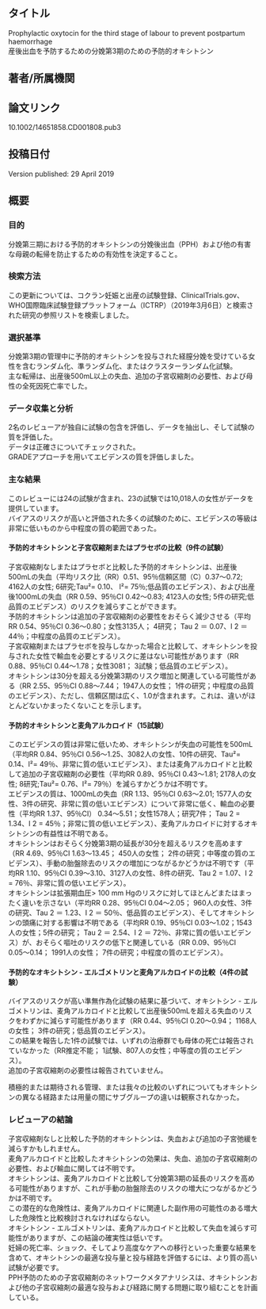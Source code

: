 ## タイトル
Prophylactic oxytocin for the third stage of labour to prevent postpartum haemorrhage  
産後出血を予防するための分娩第3期のための予防的オキシトシン

## 著者/所属機関

## 論文リンク
10.1002/14651858.CD001808.pub3

## 投稿日付
Version published: 29 April 2019

## 概要
### 目的
分娩第三期における予防的オキシトシンの分娩後出血（PPH）および他の有害な母親の転帰を防止するための有効性を決定すること。

### 検索方法
この更新については、コクラン妊娠と出産の試験登録、ClinicalTrials.gov、WHO国際臨床試験登録プラットフォーム（ICTRP）（2019年3月6日）と検索された研究の参照リストを検索しました。

### 選択基準
分娩第3期の管理中に予防的オキシトシンを投与された経膣分娩を受けている女性を含むランダム化、準ランダム化、またはクラスターランダム化試験。  
主な転帰は、出産後500mL以上の失血、追加の子宮収縮剤の必要性、および母性の全死因死亡率でした。

### データ収集と分析
2名のレビューアが独自に試験の包含を評価し、データを抽出し、そして試験の質を評価した。  
データは正確さについてチェックされた。  
GRADEアプローチを用いてエビデンスの質を評価しました。

### 主な結果
このレビューには24の試験が含まれ、23の試験では10,018人の女性がデータを提供しています。  
バイアスのリスクが高いと評価された多くの試験のために、エビデンスの等級は非常に低いものから中程度の質の範囲であった。

#### 予防的オキシトシンと子宮収縮剤またはプラセボの比較（9件の試験）
子宮収縮剤なしまたはプラセボと比較した予防的オキシトシンは、出産後500mLの失血（平均リスク比（RR）0.51、95％信頼区間（C）0.37〜0.72; 4162人の女性; 6研究;Tau²= 0.10、 I²= 75％;低品質のエビデンス）、および出産後1000mLの失血（RR 0.59、95％CI 0.42〜0.83; 4123人の女性; 5件の研究;低品質のエビデンス）のリスクを減らすことができます。  
予防的オキシトシンは追加の子宮収縮剤の必要性をおそらく減少させる（平均RR 0.54、95％CI 0.36〜0.80；女性3135人； 4研究； Tau 2 ＝ 0.07、I 2 ＝ 44％；中程度の品質のエビデンス）。  
子宮収縮剤またはプラセボを投与しなかった場合と比較して、オキシトシンを投与された女性で輸血を必要とするリスクに差はない可能性があります（RR 0.88、95％CI 0.44〜1.78；女性3081； 3試験；低品質のエビデンス）。  
オキシトシンは30分を超える分娩第3期のリスク増加と関連している可能性がある（RR 2.55、95％CI 0.88〜7.44； 1947人の女性； 1件の研究；中程度の品質のエビデンス）、ただし、信頼区間は広く、1.0が含まれます。これは、違いがほとんどないかまったくないことを示します。

#### 予防的オキシトシンと麦角アルカロイド（15試験）
このエビデンスの質は非常に低いため、オキシトシンが失血の可能性を500mL（平均RR 0.84、95％CI 0.56〜1.25、3082人の女性、10件の研究、Tau²= 0.14、I²= 49％、非常に質の低いエビデンス）、または麦角アルカロイドと比較して追加の子宮収縮剤の必要性（平均RR 0.89、95％CI 0.43〜1.81; 2178人の女性; 8研究;Tau²= 0.76、I²= 79％）を減らすかどうかは不明です。  
エビデンスの質は、1000mLの失血（RR 1.13、95％CI 0.63〜2.01; 1577人の女性、3件の研究、非常に質の低いエビデンス）について非常に低く、輸血の必要性（平均RR 1.37、95％CI） 0.34〜5.51；女性1578人；研究7件； Tau 2 = 1.34、I 2 = 45％；非常に質の低いエビデンス）、麦角アルカロイドに対するオキシトシンの有益性は不明である。  
オキシトシンはおそらく分娩第3期の延長が30分を超えるリスクを高めます（RR 4.69、95％CI 1.63〜13.45； 450人の女性； 2件の研究；中等度の質のエビデンス）、手動の胎盤除去のリスクの増加につながるかどうかは不明です（平均RR 1.10、95％CI 0.39〜3.10、3127人の女性、8件の研究、Tau 2 = 1.07、I 2 = 76％、非常に質の低いエビデンス）。  
オキシトシンは拡張期血圧> 100 mm Hgのリスクに対してほとんどまたはまったく違いを示さない（平均RR 0.28、95％CI 0.04〜2.05； 960人の女性、3件の研究、Tau 2 ＝ 1.23、I 2 ＝ 50％、低品質のエビデンス）、そしてオキシトシンの頭痛に対する影響は不明である（平均RR 0.19、95％CI 0.03〜1.02；1543人の女性；5件の研究； Tau 2 ＝ 2.54、I 2 ＝ 72％、非常に質の低いエビデンス）が、おそらく嘔吐のリスクの低下と関連している（RR 0.09、95％CI 0.05〜0.14； 1991人の女性； 7件の研究；中程度の質のエビデンス）。

#### 予防的なオキシトシン - エルゴメトリンと麦角アルカロイドの比較（4件の試験）
バイアスのリスクが高い準無作為化試験の結果に基づいて、オキシトシン - エルゴメトリンは、麦角アルカロイドと比較して出産後500mLを超える失血のリスクをわずかに減らす可能性があります（RR 0.44、95％CI 0.20〜0.94； 1168人の女性； 3件の研究；低品質のエビデンス）。  
この結果を報告した1件の試験では、いずれの治療群でも母体の死亡は報告されていなかった（RR推定不能； 1試験、807人の女性；中等度の質のエビデンス）。  
追加の子宮収縮剤の必要性は報告されていません。

積極的または期待される管理、または我々の比較のいずれについてもオキシトシンの異なる経路または用量の間にサブグループの違いは観察されなかった。

### レビューアの結論
子宮収縮剤なしと比較した予防的オキシトシンは、失血および追加の子宮弛緩を減らすかもしれません。  
麦角アルカロイドと比較したオキシトシンの効果は、失血、追加の子宮収縮剤の必要性、および輸血に関しては不明です。  
オキシトシンは、麦角アルカロイドと比較して分娩第3期の延長のリスクを高める可能性がありますが、これが手動の胎盤除去のリスクの増大につながるかどうかは不明です。  
この潜在的な危険性は、麦角アルカロイドに関連した副作用の可能性のある増大した危険性と比較検討されなければならない。  
オキシトシン - エルゴメトリンは、麦角アルカロイドと比較して失血を減らす可能性がありますが、この結論の確実性は低いです。  
妊婦の死亡率、ショック、そしてより高度なケアへの移行といった重要な結果を含めて、オキシトシンの最適な投与量と投与経路を評価するには、より質の高い試験が必要です。  
PPH予防のための子宮収縮剤のネットワークメタアナリシスは、オキシトシンおよび他の子宮収縮剤の最適な投与および経路に関する問題に取り組むことを計画している。
